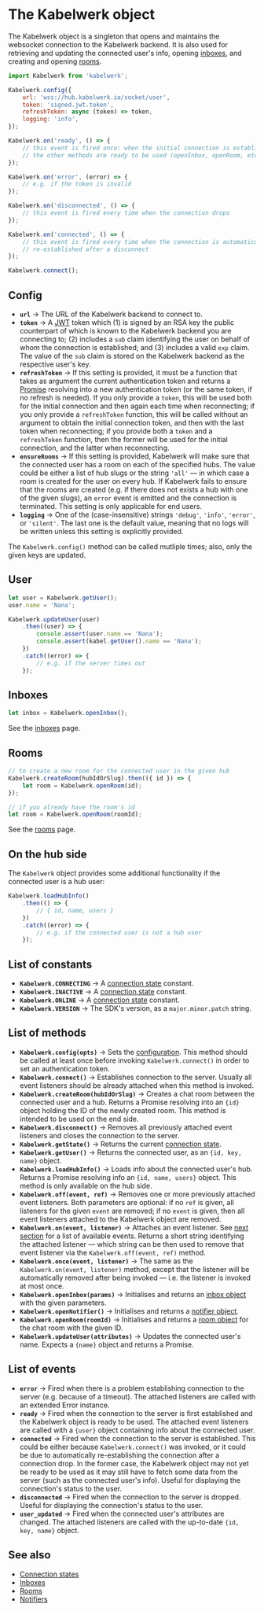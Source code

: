 # The Kabelwerk object

The Kabelwerk object is a singleton that opens and maintains the websocket connection to the Kabelwerk backend. It is also used for retrieving and updating the connected user's info, opening [inboxes](./inboxes.md), and creating and opening [rooms](./rooms.md).

```js
import Kabelwerk from 'kabelwerk';

Kabelwerk.config({
    url: 'wss://hub.kabelwerk.io/socket/user',
    token: 'signed.jwt.token',
    refreshToken: async (token) => token,
    logging: 'info',
});

Kabelwerk.on('ready', () => {
    // this event is fired once: when the initial connection is established and
    // the other methods are ready to be used (openInbox, openRoom, etc.)
});

Kabelwerk.on('error', (error) => {
    // e.g. if the token is invalid
});

Kabelwerk.on('disconnected', () => {
    // this event is fired every time when the connection drops
});

Kabelwerk.on('connected', () => {
    // this event is fired every time when the connection is automatically
    // re-established after a disconnect
});

Kabelwerk.connect();
```

## Config

-   **`url`** → The URL of the Kabelwerk backend to connect to.
-   **`token`** → A [JWT](https://datatracker.ietf.org/doc/html/rfc7519) token which (1) is signed by an RSA key the public counterpart of which is known to the Kabelwerk backend you are connecting to; (2) includes a `sub` claim identifying the user on behalf of whom the connection is established; and (3) includes a valid `exp` claim. The value of the `sub` claim is stored on the Kabelwerk backend as the respective user's key.
-   **`refreshToken`** → If this setting is provided, it must be a function that takes as argument the current authentication token and returns a [Promise](https://developer.mozilla.org/en-US/docs/Web/JavaScript/Reference/Global_Objects/Promise) resolving into a new authentication token (or the same token, if no refresh is needed). If you only provide a `token`, this will be used both for the initial connection and then again each time when reconnecting; if you only provide a `refreshToken` function, this will be called without an argument to obtain the initial connection token, and then with the last token when reconnecting; if you provide both a `token` and a `refreshToken` function, then the former will be used for the initial connection, and the latter when reconnecting.
-   **`ensureRooms`** → If this setting is provided, Kabelwerk will make sure that the connected user has a room on each of the specified hubs. The value could be either a list of hub slugs or the string `'all'` — in which case a room is created for the user on every hub. If Kabelwerk fails to ensure that the rooms are created (e.g. if there does not exists a hub with one of the given slugs), an `error` event is emitted and the connection is terminated. This setting is only applicable for end users.
-   **`logging`** → One of the (case-insensitive) strings `'debug'`, `'info'`, `'error'`, or `'silent'`. The last one is the default value, meaning that no logs will be written unless this setting is explicitly provided.

The `Kabelwerk.config()` method can be called mutliple times; also, only the given keys are updated.

## User

```js
let user = Kabelwerk.getUser();
user.name = 'Nana';

Kabelwerk.updateUser(user)
    .then((user) => {
        console.assert(user.name == 'Nana');
        console.assert(kabel.getUser().name == 'Nana');
    })
    .catch((error) => {
        // e.g. if the server times out
    });
```

## Inboxes

```js
let inbox = Kabelwerk.openInbox();
```

See the [inboxes](./inboxes.md) page.

## Rooms

```js
// to create a new room for the connected user in the given hub
Kabelwerk.createRoom(hubIdOrSlug).then(({ id }) => {
    let room = Kabelwerk.openRoom(id);
});

// if you already have the room's id
let room = Kabelwerk.openRoom(roomId);
```

See the [rooms](./rooms.md) page.

## On the hub side

The `Kabelwerk` object provides some additional functionality if the connected user is a hub user:

```js
Kabelwerk.loadHubInfo()
    .then(() => {
        // { id, name, users }
    })
    .catch((error) => {
        // e.g. if the connected user is not a hub user
    });
```

## List of constants

-   **`Kabelwerk.CONNECTING`** → A [connection state](./connection-states.md) constant.
-   **`Kabelwerk.INACTIVE`** → A [connection state](./connection-states.md) constant.
-   **`Kabelwerk.ONLINE`** → A [connection state](./connection-states.md) constant.
-   **`Kabelwerk.VERSION`** → The SDK's version, as a `major.minor.patch` string.

## List of methods

-   **`Kabelwerk.config(opts)`** → Sets the [configuration](#config). This method should be called at least once before invoking `Kabelwerk.connect()` in order to set an authentication token.
-   **`Kabelwerk.connect()`** → Establishes connection to the server. Usually all event listeners should be already attached when this method is invoked.
-   **`Kabelwerk.createRoom(hubIdOrSlug)`** → Creates a chat room between the connected user and a hub. Returns a Promise resolving into an `{id}` object holding the ID of the newly created room. This method is intended to be used on the end side.
-   **`Kabelwerk.disconnect()`** → Removes all previously attached event listeners and closes the connection to the server.
-   **`Kabelwerk.getState()`** → Returns the current [connection state](./connection-states.md).
-   **`Kabelwerk.getUser()`** → Returns the connected user, as an `{id, key, name}` object.
-   **`Kabelwerk.loadHubInfo()`** → Loads info about the connected user's hub. Returns a Promise resolving info an `{id, name, users}` object. This method is only available on the hub side.
-   **`Kabelwerk.off(event, ref)`** → Removes one or more previously attached event listeners. Both parameters are optional: if no `ref` is given, all listeners for the given `event` are removed; if no `event` is given, then all event listeners attached to the Kabelwerk object are removed.
-   **`Kabelwerk.on(event, listener)`** → Attaches an event listener. See [next section](#list-of-events) for a list of available events. Returns a short string identifying the attached listener — which string can be then used to remove that event listener via the `Kabelwerk.off(event, ref)` method.
-   **`Kabelwerk.once(event, listener)`** → The same as the `Kabelwerk.on(event, listener)` method, except that the listener will be automatically removed after being invoked — i.e. the listener is invoked at most once.
-   **`Kabelwerk.openInbox(params)`** → Initialises and returns an [inbox object](./inboxes.md) with the given parameters.
-   **`Kabelwerk.openNotifier()`** → Initialises and returns a [notifier object](./notifiers.md).
-   **`Kabelwerk.openRoom(roomId)`** → Initialises and returns a [room object](./rooms.md) for the chat room with the given ID.
-   **`Kabelwerk.updateUser(attributes)`** → Updates the connected user's name. Expects a `{name}` object and returns a Promise.

## List of events

-   **`error`** → Fired when there is a problem establishing connection to the server (e.g. because of a timeout). The attached listeners are called with an extended Error instance.
-   **`ready`** → Fired when the connection to the server is first established and the Kabelwerk object is ready to be used. The attached event listeners are called with a `{user}` object containing info about the connected user.
-   **`connected`** → Fired when the connection to the server is established. This could be either because `Kabelwerk.connect()` was invoked, or it could be due to automatically re-establishing the connection after a connection drop. In the former case, the Kabelwerk object may not yet be ready to be used as it may still have to fetch some data from the server (such as the connected user's info). Useful for displaying the connection's status to the user.
-   **`disconnected`** → Fired when the connection to the server is dropped. Useful for displaying the connection's status to the user.
-   **`user_updated`** → Fired when the connected user's attributes are changed. The attached listeners are called with the up-to-date `{id, key, name}` object.

## See also

-   [Connection states](./connection-states.md)
-   [Inboxes](./inboxes.md)
-   [Rooms](./rooms.md)
-   [Notifiers](./notifiers.md)
